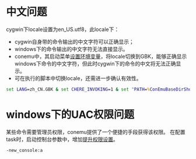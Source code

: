# 中文问题
cygwin下locale设置为en_US.utf8，此locale下：
* cygwin自身带的命令输出的中文字符可以正确显示；
* windows下的命令输出的中文字符无法直接显示。
* conemu中，其启动菜单[设置环境变量](./img/set_task_locale.png)，将locale切换到GBK，能够正确显示windows下命令的中文字符，但此时cygwin下的命令的中文将无法正确显示。
* 可在执行的脚本中切换locale，还需进一步确认有效性。

```bat
set LANG=zh_CN.GBK & set CHERE_INVOKING=1 & set "PATH=%ConEmuBaseDirShort%\..\..\cygwin\bin;%ConEmuBaseDirShort%\..\..\cygwin\opt\bin;%ConEmuBaseDirShort%\..\..\usr\sbin;%PATH%" &  %ConEmuDir%\..\cygwin\bin\mintty.exe -e /opt/bin/service_start  -new_console:a
```

# windows下的UAC权限问题
某些命令需要管理员权限，conemu提供了一个便捷的手段获得该权限。
在配置task时，启动控制台参数中，增加[提升权限设置](./img/set_task_admin_right.png)。
```
-new_console:a

```

 
